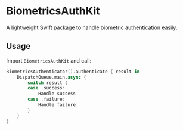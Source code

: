 # BiometricsAuthKit

A lightweight Swift package to handle biometric authentication easily.

## Usage

Import `BiometricsAuthKit` and call:

```swift
BiometricsAuthenticator().authenticate { result in
    DispatchQueue.main.async {
        switch result {
        case .success:
            Handle success
        case .failure:
            Handle failure
        }
    }
}
